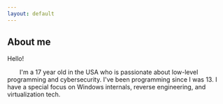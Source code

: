 ```yaml
---
layout: default
---
```


## About me

Hello! 
<br>

&emsp;&emsp;I'm a 17 year old in the USA who is passionate about low-level programming and cybersecurity. I've been programming since I was 13. I have a special focus on Windows internals, reverse engineering, and virtualization tech.

<br>